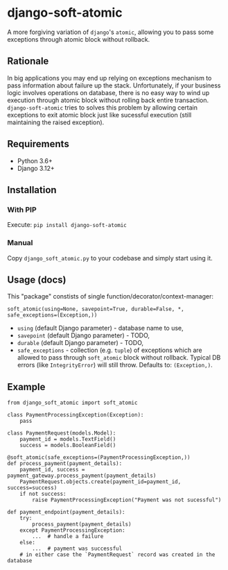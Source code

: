 # django-soft-atomic

A more forgiving variation of `django`'s `atomic`, allowing you to pass some
exceptions through atomic block without rollback.

## Rationale

In big applications you may end up relying on exceptions mechanism to pass information
about failure up the stack. Unfortunately, if your business logic involves operations on
database, there is no easy way to wind up execution through atomic block without
rolling back entire transaction. `django-soft-atomic` tries to solves this problem
by allowing certain exceptions to exit atomic block just like sucessful execution
(still maintaining the raised exception).

## Requirements

 * Python 3.6+
 * Django 3.12+

## Installation

### With PIP

Execute: `pip install django-soft-atomic`

### Manual

Copy `django_soft_atomic.py` to your codebase and simply start using it.

## Usage (docs)

This "package" constists of single function/decorator/context-manager:

`soft_atomic(using=None, savepoint=True, durable=False, *, safe_exceptions=(Exception,))`

 * `using` (default Django parameter) - database name to use,
 * `savepoint` (default Django parameter) - TODO,
 * `durable` (default Django parameter) - TODO,
 * `safe_exceptions` - collection (e.g. `tuple`) of exceptions which are allowed to pass through `soft_atomic` block without rollback. Typical DB errors (like `IntegrityError`) will still throw. Defaults to: `(Exception,)`.

## Example

```
from django_soft_atomic import soft_atomic

class PaymentProcessingException(Exception):
    pass

class PaymentRequest(models.Model):
    payment_id = models.TextField()
    success = models.BooleanField()

@soft_atomic(safe_exceptions=(PaymentProcessingException,))
def process_payment(payment_details):
    payment_id, success = payment_gateway.process_payment(payment_details)
    PaymentRequest.objects.create(payment_id=payment_id, success=success)
    if not success:
        raise PaymentProcessingException("Payment was not sucessful")

def payment_endpoint(payment_details):
    try:
        process_payment(payment_details)
    except PaymentProcessingException:
        ...  # handle a failure
    else:
        ...  # payment was successful
    # in either case the `PaymentRequest` record was created in the database
```
